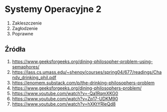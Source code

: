 # Systemy Operacyjne 2

1. Zakleszczenie
2. Zagłodzenie
3. Poprawne

## Źródła

1. <https://www.geeksforgeeks.org/dining-philosopher-problem-using-semaphores/>
2. <https://lass.cs.umass.edu/~shenoy/courses/spring04/677/readings/Chandy_drinking_phil.pdf>
3. <https://enomem.substack.com/p/the-drinking-philosophers-problem>
4. <https://www.geeksforgeeks.org/dining-philosophers-problem/>
5. <https://www.youtube.com/watch?v=-Qa1RqmXKG0>
6. <https://www.youtube.com/watch?v=Zp17-UDKM90>
7. <https://www.youtube.com/watch?v=hXKtYRleQd8>
